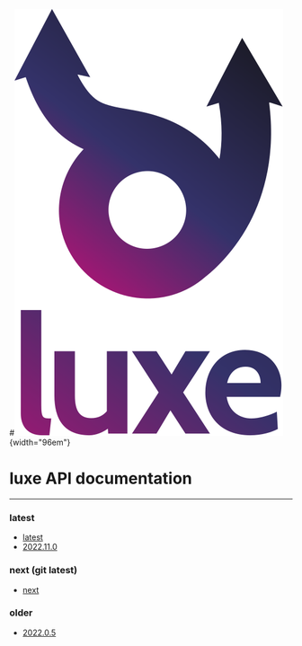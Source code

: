 #![](images/luxe-dark.svg){width="96em"}

# luxe API documentation

---

### latest
- [latest](v/latest/)
- [2022.11.0](v/2022.11.0/)

### next (git latest)
- [next](v/next/)

### older
- [2022.0.5](v/2022.0.5/)
